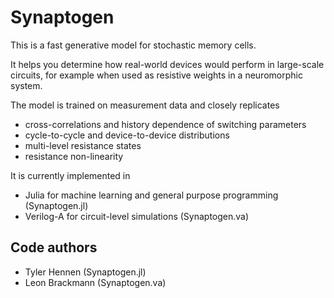 # Synaptogen

This is a fast generative model for stochastic memory cells.

It helps you determine how real-world devices would perform in large-scale circuits,
for example when used as resistive weights in a neuromorphic system.

The model is trained on measurement data and closely replicates
- cross-correlations and history dependence of switching parameters
- cycle-to-cycle and device-to-device distributions
- multi-level resistance states
- resistance non-linearity


It is currently implemented in
- Julia for machine learning and general purpose programming (Synaptogen.jl)
- Verilog-A for circuit-level simulations (Synaptogen.va)

## Code authors

- Tyler Hennen (Synaptogen.jl)
- Leon Brackmann (Synaptogen.va)
